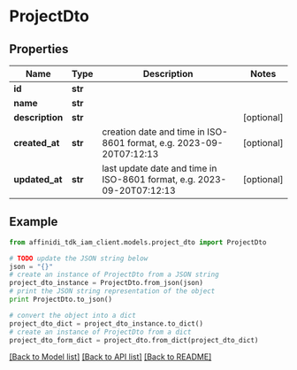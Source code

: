 # ProjectDto

## Properties

| Name            | Type    | Description                                                            | Notes      |
| --------------- | ------- | ---------------------------------------------------------------------- | ---------- |
| **id**          | **str** |                                                                        |
| **name**        | **str** |                                                                        |
| **description** | **str** |                                                                        | [optional] |
| **created_at**  | **str** | creation date and time in ISO-8601 format, e.g. 2023-09-20T07:12:13    | [optional] |
| **updated_at**  | **str** | last update date and time in ISO-8601 format, e.g. 2023-09-20T07:12:13 | [optional] |

## Example

```python
from affinidi_tdk_iam_client.models.project_dto import ProjectDto

# TODO update the JSON string below
json = "{}"
# create an instance of ProjectDto from a JSON string
project_dto_instance = ProjectDto.from_json(json)
# print the JSON string representation of the object
print ProjectDto.to_json()

# convert the object into a dict
project_dto_dict = project_dto_instance.to_dict()
# create an instance of ProjectDto from a dict
project_dto_form_dict = project_dto.from_dict(project_dto_dict)
```

[[Back to Model list]](../README.md#documentation-for-models) [[Back to API list]](../README.md#documentation-for-api-endpoints) [[Back to README]](../README.md)

